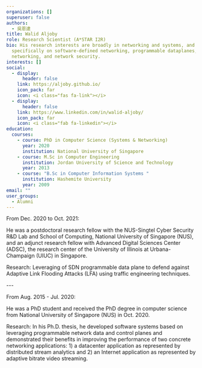 ```yaml
---
organizations: []
superuser: false
authors:
  - 吳恩達
title: Walid Aljoby
role: Research Scientist (A*STAR I2R)
bio: His research interests are broadly in networking and systems, and more
  specifically on software-defined networking, programmable dataplanes, cloud
  networking, and network security.
interests: []
social:
  - display:
      header: false
    link: https://aljoby.github.io/
    icon_pack: far
    icon: <i class="fas fa-link"></i>
  - display:
      header: false
    link: https://www.linkedin.com/in/walid-aljoby/
    icon_pack: far
    icon: <i class="fab fa-linkedin"></i>
education:
  courses:
    - course: PhD in Computer Science (Systems & Networking)
      year: 2020
      institution: National University of Singapore
    - course: M.Sc in Computer Engineering
      institution: Jordan University of Science and Technology
      year: 2013
    - course: "B.Sc in Computer Information Systems "
      institution: Hashemite University
      year: 2009
email: ""
user_groups:
  - Alumni
---
```

From Dec. 2020 to Oct. 2021:

He was a postdoctoral research fellow with the NUS-Singtel Cyber Security R&D Lab and School of Computing, National University of Singapore (NUS), and an adjunct research fellow with Advanced Digital Sciences Center (ADSC), the research center of the University of Illinois at Urbana-Champaign (UIUC) in Singapore. 

Research: Leveraging of SDN programmable data plane to defend against Adaptive Link Flooding Attacks (LFA) using traffic engineering techniques.

\---

From Aug. 2015 - Jul. 2020:

He was a PhD student and received the PhD degree in computer science from National University of Singapore (NUS) in Oct. 2020. 

Research: In his Ph.D. thesis, he developed software systems based on leveraging programmable network data and control planes and demonstrated their benefits in improving the performance of two concrete networking applications: 1) a datacenter application as represented by distributed stream analytics and 2) an Internet application as represented by adaptive bitrate video streaming.